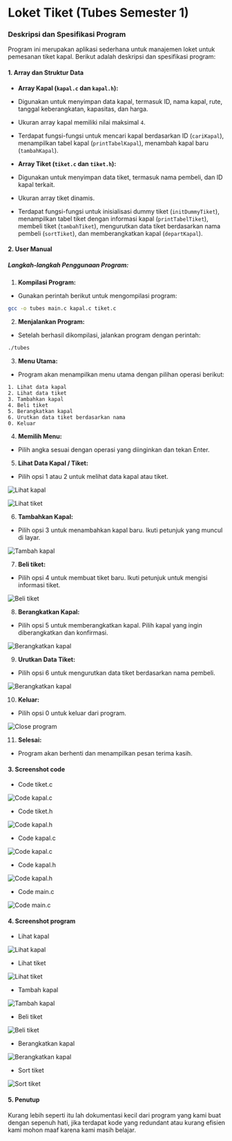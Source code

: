
# Loket Tiket (Tubes Semester 1)


### Deskripsi dan Spesifikasi Program


Program ini merupakan aplikasi sederhana untuk manajemen loket untuk pemesanan tiket kapal. Berikut adalah deskripsi dan spesifikasi program:


#### 1. Array dan Struktur Data


-  **Array Kapal (`kapal.c` dan `kapal.h`):**
- Digunakan untuk menyimpan data kapal, termasuk ID, nama kapal, rute, tanggal keberangkatan, kapasitas, dan harga.
- Ukuran array kapal memiliki nilai maksimal `4`.
- Terdapat fungsi-fungsi untuk mencari kapal berdasarkan ID (`cariKapal`), menampilkan tabel kapal (`printTabelKapal`), menambah kapal baru (`tambahKapal`).


-  **Array Tiket (`tiket.c` dan `tiket.h`):**
- Digunakan untuk menyimpan data tiket, termasuk nama pembeli, dan ID kapal terkait.
- Ukuran array tiket dinamis.
- Terdapat fungsi-fungsi untuk inisialisasi dummy tiket (`initDummyTiket`), menampilkan tabel tiket dengan informasi kapal (`printTabelTiket`), membeli tiket (`tambahTiket`), mengurutkan data tiket berdasarkan nama pembeli (`sortTiket`), dan memberangkatkan kapal (`departKapal`).


#### 2. User Manual


##### Langkah-langkah Penggunaan Program:


1.  **Kompilasi Program:**


- Gunakan perintah berikut untuk mengompilasi program:
```bash
gcc -o tubes main.c kapal.c tiket.c
```


2.  **Menjalankan Program:**


- Setelah berhasil dikompilasi, jalankan program dengan perintah:
```bash
./tubes
```


3.  **Menu Utama:**


- Program akan menampilkan menu utama dengan pilihan operasi berikut:
```
1. Lihat data kapal
2. Lihat data tiket
3. Tambahkan kapal
4. Beli tiket
5. Berangkatkan kapal
6. Urutkan data tiket berdasarkan nama
0. Keluar
```


4.  **Memilih Menu:**


- Pilih angka sesuai dengan operasi yang diinginkan dan tekan Enter.


5.  **Lihat Data Kapal / Tiket:**


- Pilih opsi 1 atau 2 untuk melihat data kapal atau tiket.


![Lihat kapal](./screenshots/output/lihat-kapal.png)


![Lihat tiket](./screenshots/output/lihat-tiket.png)


6.  **Tambahkan Kapal:**


- Pilih opsi 3 untuk menambahkan kapal baru. Ikuti petunjuk yang muncul di layar.


![Tambah kapal](./screenshots/output/tambah-kapal.png)


7.  **Beli tiket:**


- Pilih opsi 4 untuk membuat tiket baru. Ikuti petunjuk untuk mengisi informasi tiket.


![Beli tiket](./screenshots/output/tambah-tiket.png)


8.  **Berangkatkan Kapal:**


- Pilih opsi 5 untuk memberangkatkan kapal. Pilih kapal yang ingin diberangkatkan dan konfirmasi.


![Berangkatkan kapal](./screenshots/output/depart-kapal.png)


9.  **Urutkan Data Tiket:**


- Pilih opsi 6 untuk mengurutkan data tiket berdasarkan nama pembeli.


![Berangkatkan kapal](./screenshots/output/sort-tiket.png)


10.  **Keluar:**


- Pilih opsi 0 untuk keluar dari program.


![Close program](./screenshots/output/close-program.png)


11.  **Selesai:**


- Program akan berhenti dan menampilkan pesan terima kasih.


#### 3. Screenshot code


- Code tiket.c


![Code kapal.c](./screenshots/code/tiketc.png)


- Code tiket.h


![Code kapal.h](./screenshots/code/tiketh.png)


- Code kapal.c


![Code kapal.c](./screenshots/code/kapalc.png)


- Code kapal.h


![Code kapal.h](./screenshots/code/kapalh.png)


- Code main.c


![Code main.c](./screenshots/code/main.png)


#### 4. Screenshot program


- Lihat kapal


![Lihat kapal](./screenshots/output/lihat-kapal.png)


- Lihat tiket


![Lihat tiket](./screenshots/output/lihat-tiket.png)


- Tambah kapal


![Tambah kapal](./screenshots/output/tambah-kapal.png)


- Beli tiket


![Beli tiket](./screenshots/output/tambah-tiket.png)


- Berangkatkan kapal


![Berangkatkan kapal](./screenshots/output/depart-kapal.png)


- Sort tiket


![Sort tiket](./screenshots/output/sort-tiket.png)


#### 5. Penutup


Kurang lebih seperti itu lah dokumentasi kecil dari program yang kami buat dengan sepenuh hati, jika terdapat kode yang redundant atau kurang efisien kami mohon maaf karena kami masih belajar.
